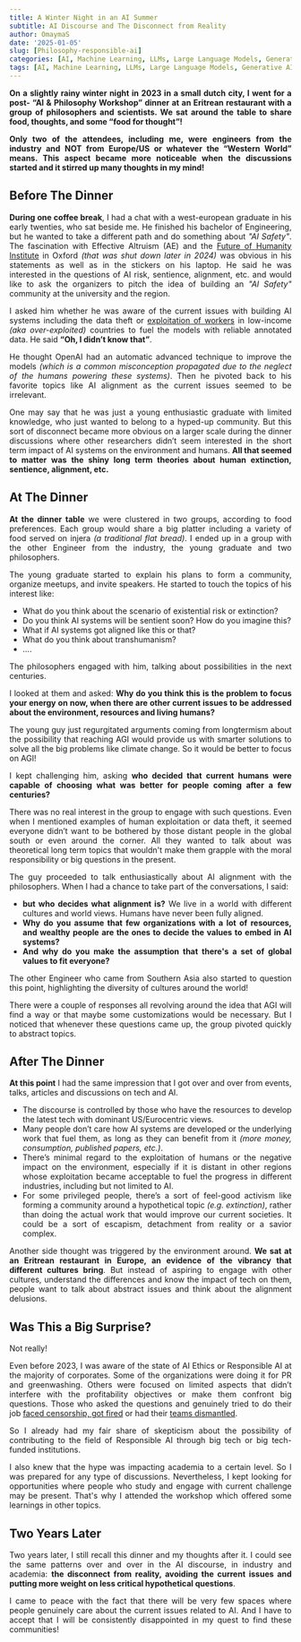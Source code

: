 ```yaml
---
title: A Winter Night in an AI Summer
subtitle: AI Discourse and The Disconnect from Reality 
author: OmaymaS
date: '2025-01-05'
slug: [Philosophy-responsible-ai]
categories: [AI, Machine Learning, LLMs, Large Language Models, Generative AI, Philosophy]
tags: [AI, Machine Learning, LLMs, Large Language Models, Generative AI, Philosophy]
---
```

<div style="text-align: justify">
<b>On a slightly rainy winter night in 2023 in a small dutch city, I went for a post- “AI & Philosophy Workshop” dinner at an Eritrean restaurant with a group of philosophers and scientists.  We sat around the table to share food, thoughts, and some “food for thought”!

Only two of the attendees, including me, were engineers from the industry and NOT from Europe/US or whatever the “Western World” means. This aspect became more noticeable when the discussions started and it stirred up many thoughts in my mind!</b>

## Before The Dinner

**During one coffee break**, I had a chat with a west-european graduate in his early twenties, who sat beside me. He finished his bachelor of Engineering, but he wanted to take a different path and do something about *"AI Safety"*. The fascination with Effective Altruism (AE) and the [Future of Humanity Institute](https://www.theguardian.com/technology/2024/apr/28/nick-bostrom-controversial-future-of-humanity-institute-closure-longtermism-affective-altruism) in Oxford *(that was shut down later in 2024)* was obvious in his statements as well as in the stickers on his laptop. He said he was interested in the questions of AI risk, sentience, alignment, etc. and would like to ask the organizers to pitch the idea of building an *"AI Safety"* community at the university and the region. 

I asked him whether he was aware of the current issues with building AI systems including the data theft or [exploitation of workers](https://time.com/6247678/openai-chatgpt-kenya-workers/) in low-income *(aka over-exploited)* countries to fuel the models with reliable annotated data. He said **“Oh, I didn’t know that”**. 

He thought OpenAI had an automatic advanced technique to improve the models *(which is a common misconception propagated due to the neglect of the humans powering these systems)*. Then he pivoted back to his favorite topics like AI alignment as the current issues seemed to be irrelevant. 

One may say that he was just a young enthusiastic graduate with limited knowledge, who just wanted to belong to a hyped-up community. But this sort of disconnect became more obvious on a larger scale during the dinner discussions where other researchers didn’t seem interested in the short term impact of  AI systems on the environment and humans. **All that seemed to matter was the shiny long term theories about human extinction, sentience, alignment, etc.**

## At The Dinner

**At the dinner table** we were clustered in two groups, according to food preferences. Each group would share a big platter including a variety of food served on injera *(a traditional flat bread)*. I ended up in a group with the other Engineer from the industry, the young graduate and two philosophers. 

The young graduate started to explain his plans to form a community, organize meetups, and invite speakers. He started to touch the topics of his interest like:

- What do you think about the scenario of existential risk or extinction?
- Do you think AI systems will be sentient soon? How do you imagine this?
- What if AI systems got aligned like this or that?
- What do you think about transhumanism?
- ....

The philosophers engaged with him, talking about possibilities in the next centuries. 

I looked at them and asked: **Why do you think this is the problem to focus your energy on now, when there are other current issues to be addressed about the environment, resources and living humans?** 

The young guy just regurgitated arguments coming from longtermism about the possibility that reaching AGI would provide us with smarter solutions to solve all the big problems like climate change. So it would be better to focus on AGI! 

I kept challenging him, asking **who decided that current humans were capable of choosing what was better for people coming after a few centuries?**

There was no real interest in the group to engage with such questions. Even when I mentioned examples of human exploitation or data theft, it seemed everyone didn’t want to be bothered by those distant people in the global south or even around the corner. All they wanted to talk about was theoretical long term topics that wouldn't make them grapple with the moral responsibility or big questions in the present.

The guy proceeded to talk enthusiastically about AI alignment with the philosophers. When I had a chance to take part of the conversations, I said:
- **but who decides what alignment is?**  We live in a world with different cultures and world views. Humans have never been fully aligned. 
- **Why do you assume that few organizations with a lot of resources, and wealthy people are the ones to decide the values to embed in AI systems?** 
- **And why do you make the assumption that there's a set of global values to fit everyone?**

The other Engineer who came from Southern Asia also started to question this point, highlighting the diversity of cultures around the world! 

There were a couple of responses all revolving around the idea that AGI will find a way or that maybe some customizations would be necessary. But I noticed that whenever these questions came up, the group pivoted quickly to abstract topics.

## After The Dinner

**At this point** I had the same impression that I got over and over from events, talks, articles and discussions on tech and AI.
- The discourse is controlled by those who have the resources to develop the latest tech with dominant US/Eurocentric views. 
- Many people don’t care how AI systems are developed or the underlying work that fuel them, as long as they can benefit from it *(more money, consumption, published papers, etc.)*.
- There’s minimal regard to the exploitation of humans or the negative impact on the environment, especially if it is distant in other regions whose exploitation became acceptable to fuel the progress in different industries, including but not limited to AI.
- For some privileged people, there’s a sort of feel-good activism like forming a community around a hypothetical topic *(e.g. extinction)*, rather than doing the actual work that would improve our current societies. It could be a sort of escapism, detachment from reality or a savior complex. 

Another side thought was triggered by the environment around. **We sat at an Eritrean restaurant in Europe, an evidence of the vibrancy that different cultures bring**. But instead of aspiring to engage with other cultures, understand the differences and know the impact of tech on them, people want to talk about abstract issues and think about the alignment delusions.

## Was This a Big Surprise?

Not really!

Even before 2023, I was aware of the state of AI Ethics or Responsible AI at the majority of corporates. Some of the organizations were doing it for PR and greenwashing. Others were focused on limited aspects that didn’t interfere with the profitability objectives or make them confront big questions. Those who asked the questions and genuinely tried to do their job [faced censorship, got fired](https://time.com/6132399/timnit-gebru-ai-google/) or had their [teams dismantled](https://techcrunch.com/2023/03/13/microsoft-lays-off-an-ethical-ai-team-as-it-doubles-down-on-openai/).

So I already had my fair share of skepticism about the possibility of contributing to the field of Responsible AI through big tech or big tech-funded institutions.

I also knew that the hype was impacting academia to a certain level. So I was prepared for any type of discussions. Nevertheless, I kept looking for opportunities where people who study and engage with current challenge may be present. That's why I attended the workshop which offered some learnings in other topics.


## Two Years Later

Two years later, I still recall this dinner and my thoughts after it. I could see the same patterns over and over in the AI discourse, in industry and academia: **the disconnect from reality, avoiding the current issues and putting more weight on less critical hypothetical questions**. 

I came to peace with the fact that there will be very few spaces where people genuinely care about the current issues related to AI. And I have to accept that I will be consistently disappointed in my quest to find these communities!




</div>
